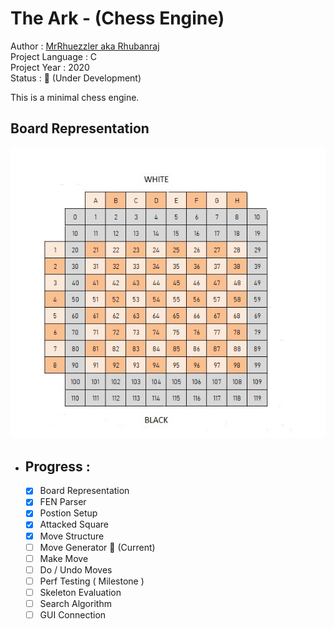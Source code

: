 # The Ark - (Chess Engine)
Author           : [MrRhuezzler aka Rhubanraj](https://github.com/MrRhuezzler)  
Project Language : C  
Project Year     : 2020  
Status           : :triangular_flag_on_post: (Under Development)  

This is a minimal chess engine.  

## Board Representation
![ChessBoardRepresentation](/Resources/ChessBoardRep.jpg)

- ## Progress :
    - [X] Board Representation
    - [X] FEN Parser
    - [X] Postion Setup
    - [X] Attacked Square
    - [X] Move Structure
    - [ ] Move Generator :triangular_flag_on_post: (Current)
    - [ ] Make Move
    - [ ] Do / Undo Moves
    - [ ] Perf Testing ( Milestone )
    - [ ] Skeleton Evaluation
    - [ ] Search Algorithm
    - [ ] GUI Connection
